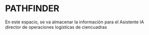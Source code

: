 # PATHFINDER
En este espacio, se va almacenar la información para el Asistente IA director de operaciones logísticas de ciencuadras
